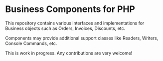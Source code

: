 Business Components for PHP
======

This repository contains various interfaces and implementations for Business objects such as Orders, Invoices, Discounts, etc.

Components may provide additional support classes like Readers, Writers, Console Commands, etc.

This is work in progress. Any contributions are very welcome!
